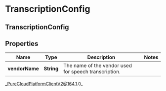 # TranscriptionConfig

## TranscriptionConfig

## Properties

|Name | Type | Description | Notes|
|------------ | ------------- | ------------- | -------------|
| **vendorName** | **String** | The name of the vendor used for speech transcription. | |



_PureCloudPlatformClientV2@164.1.0_
